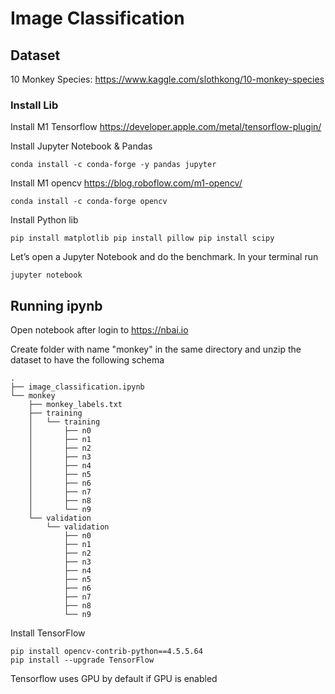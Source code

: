 # Image Classification


## Dataset

10 Monkey Species: https://www.kaggle.com/slothkong/10-monkey-species

### Install Lib
Install M1 Tensorflow
https://developer.apple.com/metal/tensorflow-plugin/

Install Jupyter Notebook & Pandas
```
conda install -c conda-forge -y pandas jupyter
```

Install M1 opencv
https://blog.roboflow.com/m1-opencv/

`
conda install -c conda-forge opencv
`

Install Python lib

`
pip install matplotlib
pip install pillow
pip install scipy
`

Let’s open a Jupyter Notebook and do the benchmark. In your terminal run

```
jupyter notebook
```

## Running ipynb

Open notebook after login to https://nbai.io

Create folder with name "monkey" in the same directory and unzip the dataset to have the following schema

```
.
├── image_classification.ipynb
└── monkey
    ├── monkey_labels.txt
    ├── training
    │   └── training
    │       ├── n0
    │       ├── n1
    │       ├── n2
    │       ├── n3
    │       ├── n4
    │       ├── n5
    │       ├── n6
    │       ├── n7
    │       ├── n8
    │       └── n9
    └── validation
        └── validation
            ├── n0
            ├── n1
            ├── n2
            ├── n3
            ├── n4
            ├── n5
            ├── n6
            ├── n7
            ├── n8
            └── n9
```


Install TensorFlow

```
pip install opencv-contrib-python==4.5.5.64
pip install --upgrade TensorFlow

```


Tensorflow uses GPU by default if GPU is enabled
